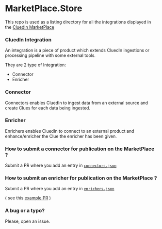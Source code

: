 # MarketPlace.Store

This repo is used as a listing directory for all the integrations displayed in the [CluedIn MarketPlace](https://cluedin-marketplace.herokuapp.com)


### CluedIn Integration

An integration is a piece of product which extends CluedIn ingestions or processing pipeline with some external tools.

They are 2 type of Integration:

- Connector
- Enricher


### Connector

Connectors enables CluedIn to ingest data from an external source and create Clues for each data being ingested.


### Enricher

Enrichers enables CluedIn to connect to an external product and enhance/enricher the Clue the enricher has been given.


### How to submit a connector for publication on the MarketPlace ?

Submit a PR where you add an entry in [`connectors.json`](https://github.com/CluedIn-io/MarketPlace.Store/blob/master/connectors.json)


### How to submit an enricher for publication on the MarketPlace ?

Submit a PR where you add an entry in [`enrichers.json`](https://github.com/CluedIn-io/MarketPlace.Store/blob/master/enrichers.json)

( see this [example PR](https://github.com/CluedIn-io/MarketPlace.Store/pull/3) )


### A bug or a typo?

Please, open an issue.
